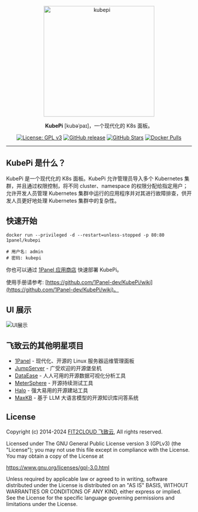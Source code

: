 <p align="center"><a href="https://kubeoperator.io"><img src="https://kubeoperator.oss-cn-beijing.aliyuncs.com/kubepi/img/logo-red.png" alt="kubepi" width="300" /></a></p>
<P align="center"><b>KubePi</b> [kubəˈpaɪ]，一个现代化的 K8s 面板。</P>
<p align="center">
  <a href="https://www.gnu.org/licenses/gpl-3.0.html"><img src="https://shields.io/github/license/1Panel-dev/KubePi?color=%231890FF" alt="License: GPL v3"></a>
  <a href="https://github.com/1Panel-dev/KubePi/releases"><img src="https://img.shields.io/github/v/release/1Panel-dev/KubePi" alt="GitHub release"></a>
  <a href="https://github.com/1Panel-dev/KubePi"><img src="https://img.shields.io/github/stars/1Panel-dev/KubePi?color=%231890FF&style=flat-square" alt="GitHub Stars"></a>
  <a href="https://hub.docker.com/r/1panel/kubepi"><img src="https://img.shields.io/docker/pulls/1panel/kubepi?label=downloads" alt="Docker Pulls"></a>
</p>
<hr />

## KubePi 是什么？

KubePi 是一个现代化的 K8s 面板。KubePi 允许管理员导入多个 Kubernetes 集群，并且通过权限控制，将不同 cluster、namespace 的权限分配给指定用户；允许开发人员管理 Kubernetes 集群中运行的应用程序并对其进行故障排查，供开发人员更好地处理 Kubernetes 集群中的复杂性。

## 快速开始

```
docker run --privileged -d --restart=unless-stopped -p 80:80 1panel/kubepi

# 用户名: admin
# 密码: kubepi
```

你也可以通过 [1Panel 应用商店](https://apps.fit2cloud.com/1panel) 快速部署 KubePi。

使用手册请参考: [https://github.com/1Panel-dev/KubePi/wiki](https://github.com/1Panel-dev/KubePi/wiki)。

## UI 展示

![UI展示](https://kubeoperator.oss-cn-beijing.aliyuncs.com/kubepi/img/02-dashboard.png)

## 飞致云的其他明星项目

- [1Panel](https://github.com/1panel-dev/1panel/) - 现代化、开源的 Linux 服务器运维管理面板
- [JumpServer](https://github.com/jumpserver/jumpserver/) - 广受欢迎的开源堡垒机
- [DataEase](https://github.com/dataease/dataease/) - 人人可用的开源数据可视化分析工具
- [MeterSphere](https://github.com/metersphere/metersphere/) - 开源持续测试工具
- [Halo](https://github.com/halo-dev/halo/) - 强大易用的开源建站工具
- [MaxKB](https://github.com/1Panel-dev/MaxKB/) - 基于 LLM 大语言模型的开源知识库问答系统

## License

Copyright (c) 2014-2024 [FIT2CLOUD 飞致云](https://fit2cloud.com/), All rights reserved.

Licensed under The GNU General Public License version 3 (GPLv3)  (the "License"); you may not use this file except in compliance with the License. You may obtain a copy of the License at

<https://www.gnu.org/licenses/gpl-3.0.html>

Unless required by applicable law or agreed to in writing, software distributed under the License is distributed on an "AS IS" BASIS, WITHOUT WARRANTIES OR CONDITIONS OF ANY KIND, either express or implied. See the License for the specific language governing permissions and limitations under the License.


